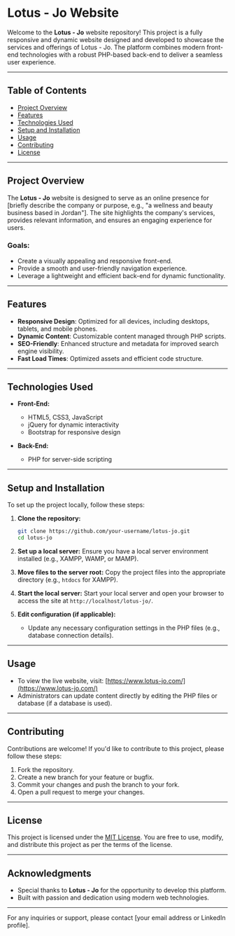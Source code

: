 # Lotus - Jo Website

Welcome to the **Lotus - Jo** website repository! This project is a fully responsive and dynamic website designed and developed to showcase the services and offerings of Lotus - Jo. The platform combines modern front-end technologies with a robust PHP-based back-end to deliver a seamless user experience.

---

## Table of Contents

- [Project Overview](#project-overview)
- [Features](#features)
- [Technologies Used](#technologies-used)
- [Setup and Installation](#setup-and-installation)
- [Usage](#usage)
- [Contributing](#contributing)
- [License](#license)

---

## Project Overview

The **Lotus - Jo** website is designed to serve as an online presence for [briefly describe the company or purpose, e.g., "a wellness and beauty business based in Jordan"]. The site highlights the company's services, provides relevant information, and ensures an engaging experience for users.

### Goals:
- Create a visually appealing and responsive front-end.
- Provide a smooth and user-friendly navigation experience.
- Leverage a lightweight and efficient back-end for dynamic functionality.

---

## Features

- **Responsive Design**: Optimized for all devices, including desktops, tablets, and mobile phones.
- **Dynamic Content**: Customizable content managed through PHP scripts.
- **SEO-Friendly**: Enhanced structure and metadata for improved search engine visibility.
- **Fast Load Times**: Optimized assets and efficient code structure.

---

## Technologies Used

- **Front-End:**
  - HTML5, CSS3, JavaScript
  - jQuery for dynamic interactivity
  - Bootstrap for responsive design

- **Back-End:**
  - PHP for server-side scripting

---

## Setup and Installation

To set up the project locally, follow these steps:

1. **Clone the repository:**
   ```bash
   git clone https://github.com/your-username/lotus-jo.git
   cd lotus-jo
   ```

2. **Set up a local server:**
   Ensure you have a local server environment installed (e.g., XAMPP, WAMP, or MAMP).

3. **Move files to the server root:**
   Copy the project files into the appropriate directory (e.g., `htdocs` for XAMPP).

4. **Start the local server:**
   Start your local server and open your browser to access the site at `http://localhost/lotus-jo/`.

5. **Edit configuration (if applicable):**
   - Update any necessary configuration settings in the PHP files (e.g., database connection details).

---

## Usage

- To view the live website, visit: [https://www.lotus-jo.com/](https://www.lotus-jo.com/)
- Administrators can update content directly by editing the PHP files or database (if a database is used).

---

## Contributing

Contributions are welcome! If you'd like to contribute to this project, please follow these steps:

1. Fork the repository.
2. Create a new branch for your feature or bugfix.
3. Commit your changes and push the branch to your fork.
4. Open a pull request to merge your changes.

---

## License

This project is licensed under the [MIT License](LICENSE). You are free to use, modify, and distribute this project as per the terms of the license.

---

## Acknowledgments

- Special thanks to **Lotus - Jo** for the opportunity to develop this platform.
- Built with passion and dedication using modern web technologies.

---

For any inquiries or support, please contact [your email address or LinkedIn profile].
